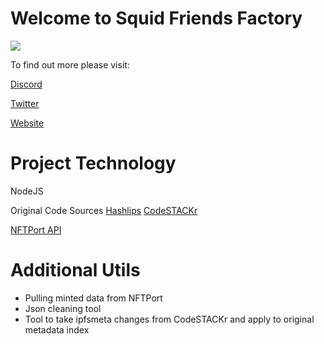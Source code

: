 # Welcome to Squid Friends Factory

![](https://logo.png)

To find out more please visit:

[ Discord](https://discord.com/invite/qh6MWhMJDN)

[ Twitter](https://twitter.com/)

[ Website](https://squidfriends.xyz)

# Project Technology

NodeJS

Original Code Sources
[Hashlips]()
[CodeSTACKr](https://github.com/codeSTACKr)

[NFTPort API]()

# Additional Utils

- Pulling minted data from NFTPort
- Json cleaning tool
- Tool to take ipfsmeta changes from CodeSTACKr and apply to original metadata index
